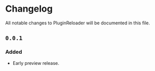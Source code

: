 # Changelog

All notable changes to PluginReloader will be documented in this file.

## `0.0.1`
### Added
- Early preview release.
